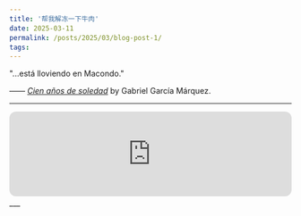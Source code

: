 ```yaml
---
title: '帮我解冻一下牛肉'
date: 2025-03-11
permalink: /posts/2025/03/blog-post-1/
tags:
---
```


"...está lloviendo en Macondo." 

—— [*Cien años de soledad*](https://en.wikipedia.org/wiki/One_Hundred_Years_of_Solitude) by Gabriel García Márquez.

<script>
  MathJax = {
    tex: {
      inlineMath: [['$', '$'], ['\\(', '\\)']],
      displayMath: [['$$','$$'], ['\\[','\\]']]
    },
    svg: {
      fontCache: 'global'
    }
  };
</script>
<script src="https://cdn.bootcdn.net/ajax/libs/mathjax/3.2.2/tex-chtml.js"></script>
___
<iframe style="border-radius:12px" src="https://open.spotify.com/embed/track/3YfS47QufnLDFA71FUsgCM?utm_source=generator&theme=0" width="100%" height="152" frameBorder="0" allowfullscreen="" allow="autoplay; clipboard-write; encrypted-media; fullscreen; picture-in-picture" loading="lazy"></iframe>
___
<!--
数学系的科班训练说：距离的测度，在欧氏空间 $\mathbf{R}^d$ 里，就是是元素的 $L_2$ 范数。欧式距离有三个特性：--!>
<!--
{% raw %}  <!-- 防止 Jekyll 解析特殊符号 -->
<!--
- 对称性：从A到B的距离等于从B到A的距离 $$d(\overline{A}, \overline{B}) = d(\overline{B}, \overline{A})$$
- 非负性：从A到B的距离永远大于等于零 $$d(\overline{A}, \overline{B}) \ge 0$$
- 三角性：两边距离之和不小于第三边 $$d(\overline{A}, \overline{B}) + d(\overline{B}, \overline{C}) \ge d(\overline{A}, \overline{C})$$
{% endraw %}
<!--
小时候，妈妈下班回家的距离，就是在卧室床头、红色无线座机的电话声。两声叮咚和一阵小跑之后，我就会一边抱着话筒一边走向冰箱，把牛肉或者带鱼从冷冻层拿出来，放进厨房水槽里。
座机的挂机键有些错位，每次都要揿两唧早被磨去图案的橡皮按钮才能挂断。然后我就掐着点算804路公交车会不会准时，妈妈今天半个小时内是不是能到家，今晚的红烧菜汤是不是能泡饭吃。
<!
后来，中国电信推广天翼3G，家里就再也不用座机了。我每天最期待的距离，也变成了拖着世外拉杆书包，在虹漕南路的砖行道上叽叽喳喳但又气喘吁吁去全家便利店买饭团的五分钟小跑。
<!
大饭团五块五一个、小饭团三块八一枚。“关东煮三件八折！”
<!
那些不用晚上去竞赛班的日子里，令人幸福的距离可以被拉长到桂林西街的酱香饼店。糖、油、钠的混合物在白炽灯保温玻璃罩下裹满白芝麻。二十分钟的回家路上，三块钱的快乐让我吃不下晚上的红烧肉、也让我初中体育挂科了四年。
<!
我总是用时间来测量距离。有时候测得不准，一千米测出来四分多，不免因此在成绩单的一串A后面挂上个体育F...
<!
复旦附中的日子是苦涩略多于青涩的。我时常盘算，晚自修前半小时的时间，是否足以让我邀请心仪的女生，一起去三号湾的麦当劳去吃麦乐鸡块。
我特贫嘴，能从国权路一路俏皮话说到国权后路，被女孩儿一路捶打。直到两人走到星巴克门口的抓娃娃机，去抓一个当时流行的《旅行青蛙》公仔。女孩儿总会咯咯地笑着说、自己的“崽”在游戏里今天有没有出远门。
我总会开玩笑说，女生会不会，像出远门的青蛙崽子一样，不要我了，难免换来一阵拳打脚踢。
<!
结果一眨眼，我却抱着青蛙抛下了所有人。
<!
直到回家从一个小时的地铁十号线换一号线，变成了14个小时的MU588后；我才意识到，用时间测量的距离，是单向的。煮熟的牛肉再也冻不回去，在哥伦布俄亥俄倾洒的阳光也收不回来。
海浪拍击在Newport的石壁上破碎，但没有人会知道浪花的过去是哪个细小的扰动，只有沙石侵蚀诉说着它刻骨铭心的存在。我会记得在海边的步道上我们走了很久很久，从夕阳走到天黑，走到星星和远处的灯火爬上树梢。
<!
多少个子夜，我会诘问自己，明明地球也属于欧氏空间，为什么从B点就再也走不回A；跑了无数个42.195，却走不了一个-1。
<!
后来我变成了研究wave的专家，大气中的Rossby Wave，海洋里的Tsunami Wave，天空里的Gravity Wave，人群中的 [Die Welle](https://en.wikipedia.org/wiki/The_Wave_(2008_film));
粼粼波光的机械和透镜组在[Geffen](https://www.moca.org/)折射光影。抑或命中注定: All waves (irreversibly) break.
<!
抑或陵谷变迁，抑或飞鸟弋阳。马上下班了，帮我把牛肉从冰箱里拿出来吧：）

![frog](/images/frog.jpg)

